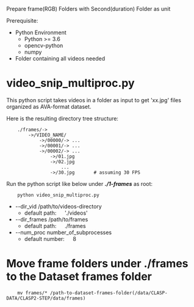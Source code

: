 Prepare frame(RGB) Folders with Second(duration) Folder as unit

Prerequisite:
- Python Environment
	- Python >= 3.6
	- opencv-python
	- numpy
- Folder containing all videos needed


# video_snip_multiproc.py
This python script takes videos in a folder as input to get 'xx.jpg' files organized as AVA-format dataset.

Here is the resulting directory tree structure:

```
	./frames/->
		->/VIDEO_NAME/
			->/00000/-> ...
			->/00001/-> ...
			->/00002/-> ...
				->/01.jpg
				->/02.jpg
				    ...
				->/30.jpg 		# assuming 30 FPS
```

Run the python script like below under ***./1-frames*** as root:

```
    python video_snip_multiproc.py
```
- --dir_vid /path/to/videos-directory
	- default path: &emsp; './videos'
- --dir_frames /path/to/frames
	- default path: &emsp; ./frames
- --num_proc number_of_subprocesses
	- default number: &emsp; 8

# Move frame folders under ./frames to the Dataset frames folder
```
	mv frames/* /path-to-dataset-frames-folder(/data/CLASP-DATA/CLASP2-STEP/data/frames)
```